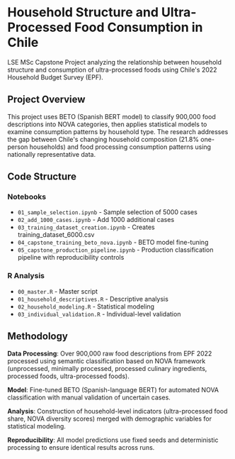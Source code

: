 # Household Structure and Ultra-Processed Food Consumption in Chile

LSE MSc Capstone Project analyzing the relationship between household structure and consumption of ultra-processed foods using Chile's 2022 Household Budget Survey (EPF).

## Project Overview

This project uses BETO (Spanish BERT model) to classify 900,000 food descriptions into NOVA categories, then applies statistical models to examine consumption patterns by household type. The research addresses the gap between Chile's changing household composition (21.8% one-person households) and food processing consumption patterns using nationally representative data.

## Code Structure

### Notebooks
- `01_sample_selection.ipynb` - Sample selection of 5000 cases
- `02_add_1000_cases.ipynb` - Add 1000 additional cases  
- `03_training_dataset_creation.ipynb` - Creates training_dataset_6000.csv
- `04_capstone_training_beto_nova.ipynb` - BETO model fine-tuning
- `05_capstone_production_pipeline.ipynb` - Production classification pipeline with reproducibility controls

### R Analysis
- `00_master.R` - Master script
- `01_household_descriptives.R` - Descriptive analysis
- `02_household_modeling.R` - Statistical modeling 
- `03_individual_validation.R` - Individual-level validation

## Methodology

**Data Processing**: Over 900,000 raw food descriptions from EPF 2022 processed using semantic classification based on NOVA framework (unprocessed, minimally processed, processed culinary ingredients, processed foods, ultra-processed foods).

**Model**: Fine-tuned BETO (Spanish-language BERT) for automated NOVA classification with manual validation of uncertain cases.

**Analysis**: Construction of household-level indicators (ultra-processed food share, NOVA diversity scores) merged with demographic variables for statistical modeling.

**Reproducibility**: All model predictions use fixed seeds and deterministic processing to ensure identical results across runs.
